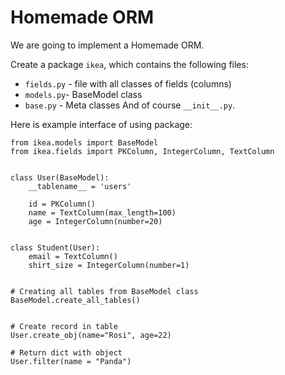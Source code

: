 # Homemade ORM

We are going to implement a Homemade ORM.

Create a package `ikea`, which contains the following files:
* `fields.py` - file with all classes of fields (columns)  
* `models.py`- BaseModel class
* `base.py` - Meta classes
And of course `__init__.py`.

Here is example interface of using package:

```
from ikea.models import BaseModel
from ikea.fields import PKColumn, IntegerColumn, TextColumn


class User(BaseModel):
    __tablename__ = 'users'

    id = PKColumn()
    name = TextColumn(max_length=100)
    age = IntegerColumn(number=20)


class Student(User):
    email = TextColumn()
    shirt_size = IntegerColumn(number=1)


# Creating all tables from BaseModel class
BaseModel.create_all_tables()


# Create record in table
User.create_obj(name="Rosi", age=22)

# Return dict with object
User.filter(name = "Panda")
```
